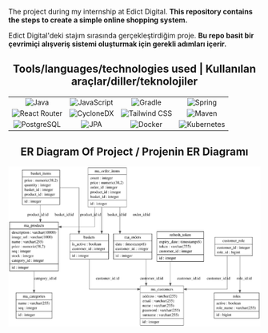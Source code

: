 
The project during my internship at Edict Digital. __This repository contains the steps to create a simple online shopping system.__

Edict Digital'deki stajım sırasında gerçekleştirdiğim proje. __Bu repo basit bir çevrimiçi alışveriş sistemi oluşturmak için gerekli adımları içerir.__

<h2 align="center">Tools/languages/technologies used | Kullanılan araçlar/diller/teknolojiler </h2>


<div style="text-align: center;">
  <table>
    <tr>
      <td><img src="https://logos-world.net/wp-content/uploads/2022/07/Java-Logo.png" alt="Java" width="150" /></td>
      <td><img src="https://upload.wikimedia.org/wikipedia/commons/thumb/9/99/Unofficial_JavaScript_logo_2.svg/1200px-Unofficial_JavaScript_logo_2.svg.png" alt="JavaScript" width="150" /></td>
      <td><img src="https://upload.wikimedia.org/wikipedia/commons/c/cb/Gradle_logo.png" alt="Gradle" width="150" /></td>
      <td><img src="https://miro.medium.com/v2/resize:fit:1400/1*MuVcoMPyJcq8G4qf5s3HGQ.png" alt="Spring" width="150" /></td>
    </tr>
    <tr>
      <td><img src="https://static-00.iconduck.com/assets.00/react-router-icon-2048x1116-jfeevj0l.png" alt="React Router" width="150" /></td>
      <td><img src="https://cyclonedx.org/about/branding/cyclonedx-logo-black.png" alt="CycloneDX" width="150" /></td>
      <td><img src="https://avatars.githubusercontent.com/u/45949248?s=280&v=4" alt="Tailwind CSS" width="150" /></td>
      <td><img src="https://media.licdn.com/dms/image/D4D12AQFIP1Sz-eHRjg/article-cover_image-shrink_720_1280/0/1684876475366?e=2147483647&v=beta&t=0yrmkNwfutQLUDgkCOjX_ktg9ge4o_RjVlRxj5aNuvY" alt="Maven" width="150" /></td>
    </tr>
    <tr>
      <td><img src="https://stormatics.tech/wp-content/uploads/2024/08/postgresql-logo-transparent.png" alt="PostgreSQL" width="150" /></td>
      <td><img src="https://blog.adamgamboa.dev/wp-content/uploads/2021/08/jpa.png" alt="JPA" width="150" /></td>
      <td><img src="https://quizizz.com/media/resource/gs/quizizz-media/quizzes/ab6693b3-c443-453b-aacc-581034c72090" alt="Docker" width="150" /></td>
      <td><img src="https://lh5.googleusercontent.com/proxy/BZ8fS3lc2jzu68mlgZCfh6gXuX6riB0jkEyHRYEwEuDNWPHTYapF9cZb0sNxKdwsAJGULih04DU4thHVg8O69m_mop9FuEjlLC8x85tR" alt="Kubernetes" width="150" /></td>
    </tr>
  </table>
</div>


<h2 align="center">ER Diagram Of Project / Projenin ER Diagramı</h2>

<p align="center">
  <img src="Database Of Project/ER_Fiagram_Of_Project.svg" alt="ER Diagram">
</p>
